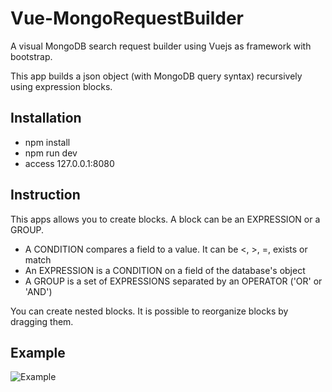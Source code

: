 # Vue-MongoRequestBuilder

A visual MongoDB search request builder using Vuejs as framework with bootstrap.

This app builds a json object (with MongoDB query syntax) recursively using expression blocks.

## Installation

*  npm install
*  npm run dev
*  access 127.0.0.1:8080

## Instruction

This apps allows you to create blocks. A block can be an EXPRESSION or a GROUP.
*  A CONDITION compares a field to a value. It can be <, >, =, exists or match
*  An EXPRESSION is a CONDITION on a field of the database's object
*  A GROUP is a set of EXPRESSIONS separated by an OPERATOR ('OR' or 'AND')

You can create nested blocks.
It is possible to reorganize blocks by dragging them.

## Example

![Example](https://github.com/johnBuffer/Vue-MongoRequestBuilder/blob/master/img/example.png)
